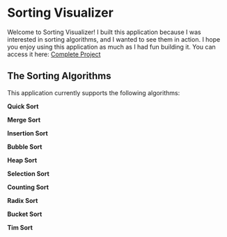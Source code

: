# Sorting Visualizer

Welcome to Sorting Visualizer! I built this application because I was interested in sorting algorithms, and I wanted to see them in action. I hope you enjoy using this application as much as I had fun building it. You can access it here: <a href="https://luisalfonsopreciado.github.io/Sorting-Visualizer">Complete Project</a>

## The Sorting Algorithms

This application currently supports the following algorithms: 

**Quick Sort** 

**Merge Sort** 

**Insertion Sort** 

**Bubble Sort** 

**Heap Sort** 

**Selection Sort** 

**Counting Sort**

**Radix Sort**

**Bucket Sort**

**Tim Sort**
